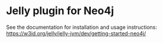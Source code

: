 # Jelly plugin for Neo4j

See the documentation for installation and usage instructions:
https://w3id.org/jelly/jelly-jvm/dev/getting-started-neo4j/
